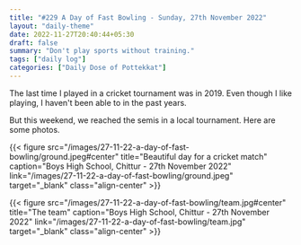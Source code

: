 ```yaml
---
title: "#229 A Day of Fast Bowling - Sunday, 27th November 2022"
layout: "daily-theme"
date: 2022-11-27T20:40:44+05:30
draft: false
summary: "Don't play sports without training."
tags: ["daily log"]
categories: ["Daily Dose of Pottekkat"]
---
```


The last time I played in a cricket tournament was in 2019. Even though I like playing, I haven't been able to in the past years.

But this weekend, we reached the semis in a local tournament. Here are some photos.

{{< figure src="/images/27-11-22-a-day-of-fast-bowling/ground.jpeg#center" title="Beautiful day for a cricket match" caption="Boys High School, Chittur - 27th November 2022" link="/images/27-11-22-a-day-of-fast-bowling/ground.jpeg" target="_blank" class="align-center" >}}

{{< figure src="/images/27-11-22-a-day-of-fast-bowling/team.jpg#center" title="The team" caption="Boys High School, Chittur - 27th November 2022" link="/images/27-11-22-a-day-of-fast-bowling/team.jpg" target="_blank" class="align-center" >}}

